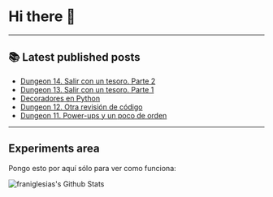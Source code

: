 # Hi there 👋

<!--
**franiglesias/franiglesias** is a ✨ _special_ ✨ repository because its `README.md` (this file) appears on your GitHub profile.

Here are some ideas to get you started:

- 🔭 I’m currently working on ...
- 🌱 I’m currently learning ...
- 👯 I’m looking to collaborate on ...
- 🤔 I’m looking for help with ...
- 💬 Ask me about ...
- 📫 How to reach me: ...
- 😄 Pronouns: ...
- ⚡ Fun fact: ...
-->


---

## 📚 Latest published posts
<!-- TB-FEED:START -->
- [Dungeon 14. Salir con un tesoro. Parte 2](https://franiglesias.github.io/dungeon-14/)
- [Dungeon 13. Salir con un tesoro. Parte 1](https://franiglesias.github.io/dungeon-13/)
- [Decoradores en Python](https://franiglesias.github.io/python-decorators/)
- [Dungeon 12. Otra revisión de código](https://franiglesias.github.io/dungeon-12/)
- [Dungeon 11. Power-ups y un poco de orden](https://franiglesias.github.io/dungeon-11/)
<!-- TB-FEED:END -->


---

## Experiments area

Pongo esto por aquí sólo para ver como funciona:

<img alt="franiglesias's Github Stats" src="https://github-readme-stats.vercel.app/api?username=franiglesias&show_icons=true&hide_border=true" />
